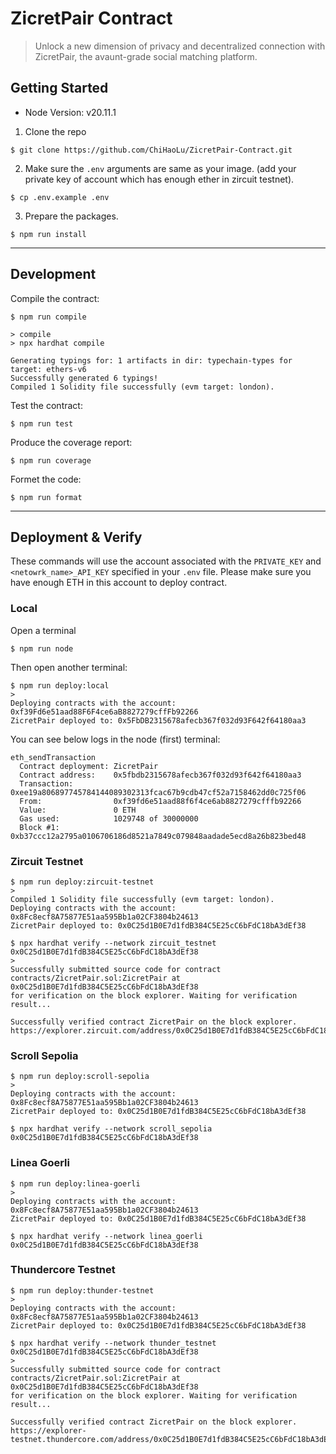 # ZicretPair Contract

> Unlock a new dimension of privacy and decentralized connection with ZicretPair, the avaunt-grade social matching platform.

## Getting Started

-   Node Version: v20.11.1

1. Clone the repo

```
$ git clone https://github.com/ChiHaoLu/ZicretPair-Contract.git
```

2. Make sure the `.env` arguments are same as your image. (add your private key of account which has enough ether in zircuit testnet).

```
$ cp .env.example .env
```

3. Prepare the packages.

```
$ npm run install
```

---

## Development

Compile the contract:

```shell
$ npm run compile

> compile
> npx hardhat compile

Generating typings for: 1 artifacts in dir: typechain-types for target: ethers-v6
Successfully generated 6 typings!
Compiled 1 Solidity file successfully (evm target: london).
```

Test the contract:

```shell
$ npm run test
```

Produce the coverage report:

```shell
$ npm run coverage
```

Formet the code:

```shell
$ npm run format
```

---

## Deployment & Verify

These commands will use the account associated with the `PRIVATE_KEY` and `<netowrk_name>_API_KEY` specified in your `.env` file. Please make sure you have enough ETH in this account to deploy contract.

### Local

Open a terminal

```shell
$ npm run node
```

Then open another terminal:

```shell
$ npm run deploy:local
>
Deploying contracts with the account: 0xf39Fd6e51aad88F6F4ce6aB8827279cffFb92266
ZicretPair deployed to: 0x5FbDB2315678afecb367f032d93F642f64180aa3
```

You can see below logs in the node (first) terminal:

```shell
eth_sendTransaction
  Contract deployment: ZicretPair
  Contract address:    0x5fbdb2315678afecb367f032d93f642f64180aa3
  Transaction:         0xee19a806897745784144089302313fcac67b9cdb47cf52a7158462dd0c725f06
  From:                0xf39fd6e51aad88f6f4ce6ab8827279cfffb92266
  Value:               0 ETH
  Gas used:            1029748 of 30000000
  Block #1:            0xb37ccc12a2795a0106706186d8521a7849c079848aadade5ecd8a26b823bed48
```

### Zircuit Testnet

```shell
$ npm run deploy:zircuit-testnet
>
Compiled 1 Solidity file successfully (evm target: london).
Deploying contracts with the account: 0x8Fc8ecf8A75877E51aa595Bb1a02CF3804b24613
ZicretPair deployed to: 0x0C25d1B0E7d1fdB384C5E25cC6bFdC18bA3dEf38
```

```shell
$ npx hardhat verify --network zircuit_testnet 0x0C25d1B0E7d1fdB384C5E25cC6bFdC18bA3dEf38
>
Successfully submitted source code for contract
contracts/ZicretPair.sol:ZicretPair at 0x0C25d1B0E7d1fdB384C5E25cC6bFdC18bA3dEf38
for verification on the block explorer. Waiting for verification result...

Successfully verified contract ZicretPair on the block explorer.
https://explorer.zircuit.com/address/0x0C25d1B0E7d1fdB384C5E25cC6bFdC18bA3dEf38#code
```

### Scroll Sepolia

```shell
$ npm run deploy:scroll-sepolia
>
Deploying contracts with the account: 0x8Fc8ecf8A75877E51aa595Bb1a02CF3804b24613
ZicretPair deployed to: 0x0C25d1B0E7d1fdB384C5E25cC6bFdC18bA3dEf38
```

```shell
$ npx hardhat verify --network scroll_sepolia 0x0C25d1B0E7d1fdB384C5E25cC6bFdC18bA3dEf38
```

### Linea Goerli

```shell
$ npm run deploy:linea-goerli
>
Deploying contracts with the account: 0x8Fc8ecf8A75877E51aa595Bb1a02CF3804b24613
ZicretPair deployed to: 0x0C25d1B0E7d1fdB384C5E25cC6bFdC18bA3dEf38
```

```shell
$ npx hardhat verify --network linea_goerli 0x0C25d1B0E7d1fdB384C5E25cC6bFdC18bA3dEf38
```

### Thundercore Testnet

```shell
$ npm run deploy:thunder-testnet
>
Deploying contracts with the account: 0x8Fc8ecf8A75877E51aa595Bb1a02CF3804b24613
ZicretPair deployed to: 0x0C25d1B0E7d1fdB384C5E25cC6bFdC18bA3dEf38
```
```shell
$ npx hardhat verify --network thunder_testnet 0x0C25d1B0E7d1fdB384C5E25cC6bFdC18bA3dEf38
>
Successfully submitted source code for contract
contracts/ZicretPair.sol:ZicretPair at 0x0C25d1B0E7d1fdB384C5E25cC6bFdC18bA3dEf38
for verification on the block explorer. Waiting for verification result...

Successfully verified contract ZicretPair on the block explorer.
https://explorer-testnet.thundercore.com/address/0x0C25d1B0E7d1fdB384C5E25cC6bFdC18bA3dEf38#code
```